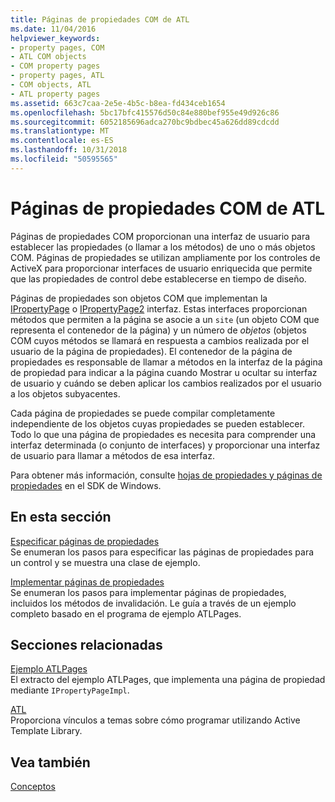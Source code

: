 ```yaml
---
title: Páginas de propiedades COM de ATL
ms.date: 11/04/2016
helpviewer_keywords:
- property pages, COM
- ATL COM objects
- COM property pages
- property pages, ATL
- COM objects, ATL
- ATL property pages
ms.assetid: 663c7caa-2e5e-4b5c-b8ea-fd434ceb1654
ms.openlocfilehash: 5bc17bfc415576d50c84e880bef955e49d926c86
ms.sourcegitcommit: 6052185696adca270bc9bdbec45a626dd89cdcdd
ms.translationtype: MT
ms.contentlocale: es-ES
ms.lasthandoff: 10/31/2018
ms.locfileid: "50595565"
---
```

# <a name="atl-com-property-pages"></a>Páginas de propiedades COM de ATL

Páginas de propiedades COM proporcionan una interfaz de usuario para establecer las propiedades (o llamar a los métodos) de uno o más objetos COM. Páginas de propiedades se utilizan ampliamente por los controles de ActiveX para proporcionar interfaces de usuario enriquecida que permite que las propiedades de control debe establecerse en tiempo de diseño.

Páginas de propiedades son objetos COM que implementan la [IPropertyPage](/windows/desktop/api/ocidl/nn-ocidl-ipropertypage) o [IPropertyPage2](/windows/desktop/api/ocidl/nn-ocidl-ipropertypage2) interfaz. Estas interfaces proporcionan métodos que permiten a la página se asocie a un `site` (un objeto COM que representa el contenedor de la página) y un número de *objetos* (objetos COM cuyos métodos se llamará en respuesta a cambios realizada por el usuario de la página de propiedades). El contenedor de la página de propiedades es responsable de llamar a métodos en la interfaz de la página de propiedad para indicar a la página cuando Mostrar u ocultar su interfaz de usuario y cuándo se deben aplicar los cambios realizados por el usuario a los objetos subyacentes.

Cada página de propiedades se puede compilar completamente independiente de los objetos cuyas propiedades se pueden establecer. Todo lo que una página de propiedades es necesita para comprender una interfaz determinada (o conjunto de interfaces) y proporcionar una interfaz de usuario para llamar a métodos de esa interfaz.

Para obtener más información, consulte [hojas de propiedades y páginas de propiedades](/windows/desktop/com/property-sheets-and-property-pages) en el SDK de Windows.

## <a name="in-this-section"></a>En esta sección

[Especificar páginas de propiedades](../atl/specifying-property-pages.md)<br/>
Se enumeran los pasos para especificar las páginas de propiedades para un control y se muestra una clase de ejemplo.

[Implementar páginas de propiedades](../atl/implementing-property-pages.md)<br/>
Se enumeran los pasos para implementar páginas de propiedades, incluidos los métodos de invalidación. Le guía a través de un ejemplo completo basado en el programa de ejemplo ATLPages.

## <a name="related-sections"></a>Secciones relacionadas

[Ejemplo ATLPages](../visual-cpp-samples.md)<br/>
El extracto del ejemplo ATLPages, que implementa una página de propiedad mediante `IPropertyPageImpl`.

[ATL](../atl/active-template-library-atl-concepts.md)<br/>
Proporciona vínculos a temas sobre cómo programar utilizando Active Template Library.

## <a name="see-also"></a>Vea también

[Conceptos](../atl/active-template-library-atl-concepts.md)

